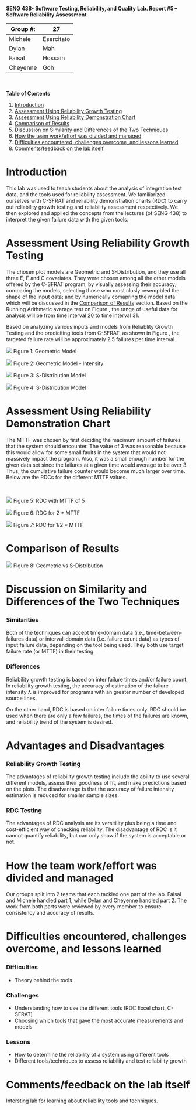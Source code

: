 **SENG 438- Software Testing, Reliability, and Quality**
**Lab. Report \#5 – Software Reliability Assessment**

| Group \#: | 27         |
| --------- | ---------- |
| Michele   | Esercitato |
| Dylan     | Mah        |
| Faisal    | Hossain    |
| Cheyenne  | Goh        |

<br>

**Table of Contents**
1. [Introduction](#Introduction)
2. [Assessment Using Reliability Growth Testing](#Assessment-Using-Reliability-Growth-Testing)
3. [Assessment Using Reliability Demonstration Chart](#Assessment-Using-Reliability-Demonstration-Chart)
4. [Comparison of Results](#Comparison-of-Results)
5. [Discussion on Similarity and Differences of the Two Techniques](#Discussion-on-Similarity-and-Differences-of-the-Two-Techniques)
6. [How the team work/effort was divided and managed](#How-the-team-work/effort-was-divided-and-managed)
7. [Difficulties encountered, challenges overcome, and lessons learned](#Difficulties-encountered-challenges-overcome-and-lessons-learned)
8. [Comments/feedback on the lab itself](#Comments/feedback-on-the-lab-itself)

# Introduction
This lab was used to teach students about the analysis of integration test data, and the tools used for reliability assessment. We familiarized ourselves with C-SFRAT and reliability demonstration charts (RDC) to carry out reliability growth testing and reliability assessment respectively. We then explored and applied the concepts from the lectures (of SENG 438) to interpret the given failure data with the given tools.

# Assessment Using Reliability Growth Testing
The chosen plot models are Geometric and S-Distribution, and they use all three E, F and C covariates. They were chosen among all the other models offered by the C-SFRAT program, by visually assessing their accuracy; comparing the models, selecting those who most closly resempbled the shape of the input data; and by numerically comapring the model data which will be discussed in the [Comparison of Results](#Comparison-of-Results) section. Based on the Running Arithmetic average test on Figure , the range of useful data for analysis will be from time interval 20 to time interval 31.

Based on analyzing various inputs and models from Reliablity Growth Testing and the prediciting tools from C-SFRAT, as shown in Figure , the targeted failure rate will be approximately 2.5 failures per time interval. 

![](./plots/C-SFRAT_Geometric_Plot.png)
Figure 1: Geometric Model

![](./plots/C-SFRAT_Geometric_Plot_Intensity.png)
Figure 2: Geometric Model - Intensity

![](./plots/C-SFRAT_S_Distribution_Plot.png)
Figure 3: S-Distribution Model

![](./plots/C-SFRAT_S_Distribution_Plot_Intensity.png)
Figure 4: S-Distribution Model


# Assessment Using Reliability Demonstration Chart
The MTTF was chosen by first deciding the maximum amount of failures that the system should encounter. The value of 3 was reasonable because this would allow for some small faults in the system that would not massively impact the program. Also, it was a small enough number for the given data set since the failures at a given time would average to be over 3. Thus, the cumulative failure counter would become much larger over time. Below are the RDCs for the different MTTF values.

<br>

![](./plots/RDC.jpg)
Figure 5: RDC with MTTF of 5

![](./plots/RDC%20with%202x%20MTTF.jpg)
Figure 6: RDC for 2 * MTTF

![](./plots/RDC%20with%200.5x%20MTTF.jpg)
Figure 7: RDC for 1/2 * MTTF


# Comparison of Results
![](./plots/Model_comparison.png)
Figure 8: Geometric vs S-Distribution 

# Discussion on Similarity and Differences of the Two Techniques
### Similarities
Both of the techniques can accept time-domain data (i.e., time-between-failures data) or interval-domain data (i.e. failure count data) as types of input failure data, depending on the tool being used. They both use target failure rate (or MTTF) in their testing.

### Differences
Reliability growth testing is based on inter failure times and/or failure count. In reliability growth testing, the accuracy of estimation of the failure intensity &#955; is improved for programs with an greater number of developed source lines.

On the other hand, RDC is based on inter failure times only. RDC should be used when there are only a few failures, the times of the failures are known, and reliability trend of the system is desired.

# Advantages and Disadvantages
### Reliability Growth Testing
The advantages of reliability growth testing include the ability to use several different models, assess their goodness of fit, and make predictions based on the plots. The disadvantage is that the accuracy of failure intensity estimation is reduced for smaller sample sizes.

### RDC Testing
The advantages of RDC analysis are its versitility plus being a time and cost-efficient way of checking reliability. The disadvantage of RDC is it cannot quantify reliability, but can only show if the system is acceptable or not.

# How the team work/effort was divided and managed
Our groups split into 2 teams that each tackled one part of the lab. Faisal and Michele handled part 1, while Dylan and Cheyenne handled part 2. The work from both parts were reviewed by every member to ensure consistency and accuracy of results.
#

# Difficulties encountered, challenges overcome, and lessons learned
### Difficulties
- Theory behind the tools

### Challenges
- Understanding how to use the different tools (RDC Excel chart, C-SFRAT)
- Choosing which tools that gave the most accurate measurements and models

### Lessons
- How to determine the reliability of a system using different tools
- Different tools/techniques to assess reliability and test reliability growth

# Comments/feedback on the lab itself
Intersting lab for learning about reliability tools and techniques.

